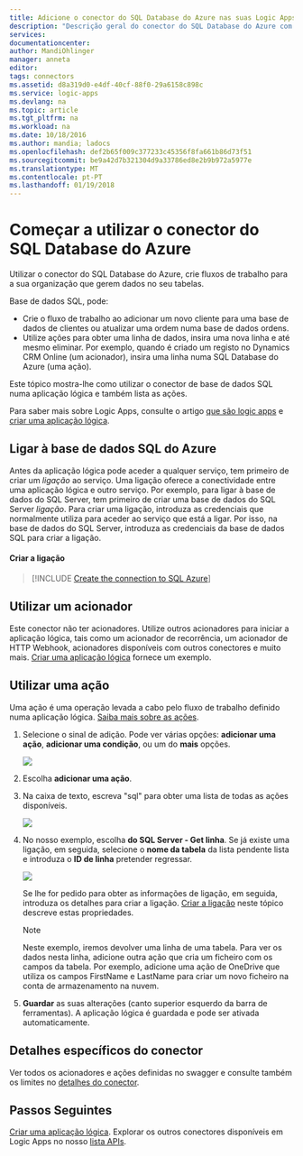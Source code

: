 ```yaml
---
title: Adicione o conector do SQL Database do Azure nas suas Logic Apps | Microsoft Docs
description: "Descrição geral do conector do SQL Database do Azure com os parâmetros de REST API"
services: 
documentationcenter: 
author: MandiOhlinger
manager: anneta
editor: 
tags: connectors
ms.assetid: d8a319d0-e4df-40cf-88f0-29a6158c898c
ms.service: logic-apps
ms.devlang: na
ms.topic: article
ms.tgt_pltfrm: na
ms.workload: na
ms.date: 10/18/2016
ms.author: mandia; ladocs
ms.openlocfilehash: def2b65f009c377233c45356f8fa661b86d73f51
ms.sourcegitcommit: be9a42d7b321304d9a33786ed8e2b9b972a5977e
ms.translationtype: MT
ms.contentlocale: pt-PT
ms.lasthandoff: 01/19/2018
---
```

# <a name="get-started-with-the-azure-sql-database-connector"></a>Começar a utilizar o conector do SQL Database do Azure
Utilizar o conector do SQL Database do Azure, crie fluxos de trabalho para a sua organização que gerem dados no seu tabelas. 

Base de dados SQL, pode:

* Crie o fluxo de trabalho ao adicionar um novo cliente para uma base de dados de clientes ou atualizar uma ordem numa base de dados ordens.
* Utilize ações para obter uma linha de dados, insira uma nova linha e até mesmo eliminar. Por exemplo, quando é criado um registo no Dynamics CRM Online (um acionador), insira uma linha numa SQL Database do Azure (uma ação). 

Este tópico mostra-lhe como utilizar o conector de base de dados SQL numa aplicação lógica e também lista as ações.

Para saber mais sobre Logic Apps, consulte o artigo [que são logic apps](../logic-apps/logic-apps-overview.md) e [criar uma aplicação lógica](../logic-apps/quickstart-create-first-logic-app-workflow.md).

## <a name="connect-to-azure-sql-database"></a>Ligar à base de dados SQL do Azure
Antes da aplicação lógica pode aceder a qualquer serviço, tem primeiro de criar um *ligação* ao serviço. Uma ligação oferece a conectividade entre uma aplicação lógica e outro serviço. Por exemplo, para ligar à base de dados do SQL Server, tem primeiro de criar uma base de dados do SQL Server *ligação*. Para criar uma ligação, introduza as credenciais que normalmente utiliza para aceder ao serviço que está a ligar. Por isso, na base de dados do SQL Server, introduza as credenciais da base de dados SQL para criar a ligação. 

#### <a name="create-the-connection"></a>Criar a ligação
> [!INCLUDE [Create the connection to SQL Azure](../../includes/connectors-create-api-sqlazure.md)]
> 
> 

## <a name="use-a-trigger"></a>Utilizar um acionador
Este conector não ter acionadores. Utilize outros acionadores para iniciar a aplicação lógica, tais como um acionador de recorrência, um acionador de HTTP Webhook, acionadores disponíveis com outros conectores e muito mais. [Criar uma aplicação lógica](../logic-apps/quickstart-create-first-logic-app-workflow.md) fornece um exemplo.

## <a name="use-an-action"></a>Utilizar uma ação
Uma ação é uma operação levada a cabo pelo fluxo de trabalho definido numa aplicação lógica. [Saiba mais sobre as ações](../logic-apps/logic-apps-overview.md#logic-app-concepts).

1. Selecione o sinal de adição. Pode ver várias opções: **adicionar uma ação**, **adicionar uma condição**, ou um do **mais** opções.
   
    ![](./media/connectors-create-api-sqlazure/add-action.png)
2. Escolha **adicionar uma ação**.
3. Na caixa de texto, escreva "sql" para obter uma lista de todas as ações disponíveis.
   
    ![](./media/connectors-create-api-sqlazure/sql-1.png) 
4. No nosso exemplo, escolha **do SQL Server - Get linha**. Se já existe uma ligação, em seguida, selecione o **nome da tabela** da lista pendente lista e introduza o **ID de linha** pretender regressar.
   
    ![](./media/connectors-create-api-sqlazure/sample-table.png)
   
    Se lhe for pedido para obter as informações de ligação, em seguida, introduza os detalhes para criar a ligação. [Criar a ligação](connectors-create-api-sqlazure.md#create-the-connection) neste tópico descreve estas propriedades. 
   
   > [!NOTE]
   > Neste exemplo, iremos devolver uma linha de uma tabela. Para ver os dados nesta linha, adicione outra ação que cria um ficheiro com os campos da tabela. Por exemplo, adicione uma ação de OneDrive que utiliza os campos FirstName e LastName para criar um novo ficheiro na conta de armazenamento na nuvem. 
   > 
   > 
5. **Guardar** as suas alterações (canto superior esquerdo da barra de ferramentas). A aplicação lógica é guardada e pode ser ativada automaticamente.

## <a name="connector-specific-details"></a>Detalhes específicos do conector

Ver todos os acionadores e ações definidas no swagger e consulte também os limites no [detalhes do conector](/connectors/sql/). 

## <a name="next-steps"></a>Passos Seguintes
[Criar uma aplicação lógica](../logic-apps/quickstart-create-first-logic-app-workflow.md). Explorar os outros conectores disponíveis em Logic Apps no nosso [lista APIs](apis-list.md).

